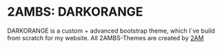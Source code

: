 # 2AMBS: DARKORANGE

DARKORANGE is a custom + advanced bootstrap theme, which I´ve build from scratch for my website.
All 2AMBS-Themes are created by [2AM](https:2amundrgrnd.de)
